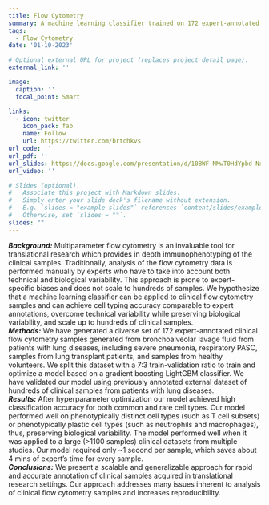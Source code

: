 ```yaml
---
title: Flow Cytometry
summary: A machine learning classifier trained on 172 expert-annotated clinical flow cytometry samples, achieving accurate cell typing, overcoming biases, and scaling to over 1100 samples, demonstrating high accuracy and significant time savings.
tags:
  - Flow Cytometry
date: '01-10-2023'

# Optional external URL for project (replaces project detail page).
external_link: ''

image:
  caption: ''
  focal_point: Smart

links:
  - icon: twitter
    icon_pack: fab
    name: Follow
    url: https://twitter.com/brtchkvs
url_code: ''
url_pdf: ''
url_slides: https://docs.google.com/presentation/d/10BWF-NMwT0HdYpbd-NxwFP6GKXvv9o0qpw4vTQvvwDQ/edit?usp=sharing
url_video: ''

# Slides (optional).
#   Associate this project with Markdown slides.
#   Simply enter your slide deck's filename without extension.
#   E.g. `slides = "example-slides"` references `content/slides/example-slides.md`.
#   Otherwise, set `slides = ""`.
slides: ""
---
```


***Background:*** Multiparameter flow cytometry is an invaluable tool for translational research which provides in depth immunophenotyping of the clinical samples. Traditionally, analysis of the flow cytometry data is performed manually by experts who have to take into account both technical and biological variability. This approach is prone to expert-specific biases and does not scale to hundreds of samples. We hypothesize that a machine learning classifier can be applied to clinical flow cytometry samples and can achieve cell typing accuracy comparable to expert annotations, overcome technical variability while preserving biological variability, and scale up to hundreds of clinical samples.<br>
***Methods:*** We have generated a diverse set of 172 expert-annotated clinical flow cytometry samples generated from bronchoalveolar lavage fluid from patients with lung diseases, including severe pneumonia, respiratory PASC, samples from lung transplant patients, and samples from healthy volunteers. We split this dataset with a 7:3 train-validation ratio to train and optimize a model based on a gradient boosting LightGBM classifier. We have validated our model using previously annotated external dataset of hundreds of clinical samples from patients with lung diseases.<br>
***Results:*** After hyperparameter optimization our model achieved high classification accuracy for both common and rare cell types. Our model performed well on phenotypically distinct cell types (such as T cell subsets) or phenotypically plastic cell types (such as neutrophils and macrophages), thus, preserving biological variability. The model performed well when it was applied to a large (>1100 samples) clinical datasets from multiple studies. Our model required only ~1 second per sample, which saves about 4 mins of expert’s time for every sample.<br>
***Conclusions:*** We present a scalable and generalizable approach for rapid and accurate annotation of clinical samples acquired in translational research settings. Our approach addresses many issues inherent to analysis of clinical flow cytometry samples and increases reproducibility.


